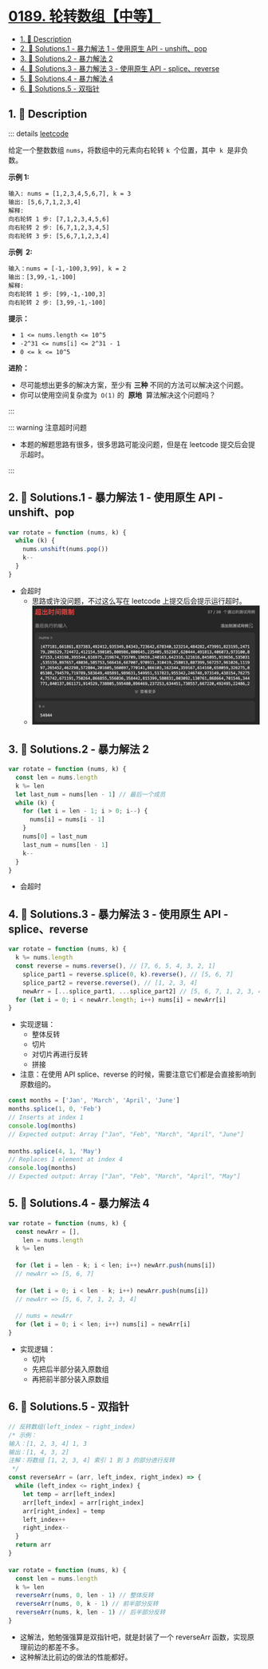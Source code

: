 # [0189. 轮转数组【中等】](https://github.com/Tdahuyou/TNotes.leetcode/tree/main/notes/0189.%20%E8%BD%AE%E8%BD%AC%E6%95%B0%E7%BB%84%E3%80%90%E4%B8%AD%E7%AD%89%E3%80%91)

<!-- region:toc -->

- [1. 📝 Description](#1--description)
- [2. 🎯 Solutions.1 - 暴力解法 1 - 使用原生 API - unshift、pop](#2--solutions1---暴力解法-1---使用原生-api---unshiftpop)
- [3. 🎯 Solutions.2 - 暴力解法 2](#3--solutions2---暴力解法-2)
- [4. 🎯 Solutions.3 - 暴力解法 3 - 使用原生 API - splice、reverse](#4--solutions3---暴力解法-3---使用原生-api---splicereverse)
- [5. 🎯 Solutions.4 - 暴力解法 4](#5--solutions4---暴力解法-4)
- [6. 🎯 Solutions.5 - 双指针](#6--solutions5---双指针)

<!-- endregion:toc -->

## 1. 📝 Description

::: details [leetcode](https://leetcode.cn/problems/rotate-array/)

给定一个整数数组 `nums`，将数组中的元素向右轮转 `k`  个位置，其中  `k`  是非负数。

**示例 1:**

```
输入: nums = [1,2,3,4,5,6,7], k = 3
输出: [5,6,7,1,2,3,4]
解释:
向右轮转 1 步: [7,1,2,3,4,5,6]
向右轮转 2 步: [6,7,1,2,3,4,5]
向右轮转 3 步: [5,6,7,1,2,3,4]
```

**示例  2:**

```
输入：nums = [-1,-100,3,99], k = 2
输出：[3,99,-1,-100]
解释:
向右轮转 1 步: [99,-1,-100,3]
向右轮转 2 步: [3,99,-1,-100]
```

**提示：**

- `1 <= nums.length <= 10^5`
- `-2^31 <= nums[i] <= 2^31 - 1`
- `0 <= k <= 10^5`

**进阶：**

- 尽可能想出更多的解决方案，至少有 **三种** 不同的方法可以解决这个问题。
- 你可以使用空间复杂度为  `O(1)` 的  **原地**  算法解决这个问题吗？

:::

::: warning 注意超时问题

- 本题的解题思路有很多，很多思路可能没问题，但是在 leetcode 提交后会提示超时。

:::

## 2. 🎯 Solutions.1 - 暴力解法 1 - 使用原生 API - unshift、pop

```js
var rotate = function (nums, k) {
  while (k) {
    nums.unshift(nums.pop())
    k--
  }
}
```

- 会超时
  - 思路或许没问题，不过这么写在 leetcode 上提交后会提示运行超时。
  - ![](assets/2024-11-16-20-22-55.png)

## 3. 🎯 Solutions.2 - 暴力解法 2

```js
var rotate = function (nums, k) {
  const len = nums.length
  k %= len
  let last_num = nums[len - 1] // 最后一个成员
  while (k) {
    for (let i = len - 1; i > 0; i--) {
      nums[i] = nums[i - 1]
    }
    nums[0] = last_num
    last_num = nums[len - 1]
    k--
  }
}
```

- 会超时

## 4. 🎯 Solutions.3 - 暴力解法 3 - 使用原生 API - splice、reverse

```js
var rotate = function (nums, k) {
  k %= nums.length
  const reverse = nums.reverse(), // [7, 6, 5, 4, 3, 2, 1]
    splice_part1 = reverse.splice(0, k).reverse(), // [5, 6, 7]
    splice_part2 = reverse.reverse(), // [1, 2, 3, 4]
    newArr = [...splice_part1, ...splice_part2] // [5, 6, 7, 1, 2, 3, 4]
  for (let i = 0; i < newArr.length; i++) nums[i] = newArr[i]
}
```

- 实现逻辑：
  - 整体反转
  - 切片
  - 对切片再进行反转
  - 拼接
- 注意：在使用 API splice、reverse 的时候，需要注意它们都是会直接影响到原数组的。

```js
const months = ['Jan', 'March', 'April', 'June']
months.splice(1, 0, 'Feb')
// Inserts at index 1
console.log(months)
// Expected output: Array ["Jan", "Feb", "March", "April", "June"]

months.splice(4, 1, 'May')
// Replaces 1 element at index 4
console.log(months)
// Expected output: Array ["Jan", "Feb", "March", "April", "May"]
```

## 5. 🎯 Solutions.4 - 暴力解法 4

```js
var rotate = function (nums, k) {
  const newArr = [],
    len = nums.length
  k %= len

  for (let i = len - k; i < len; i++) newArr.push(nums[i])
  // newArr => [5, 6, 7]

  for (let i = 0; i < len - k; i++) newArr.push(nums[i])
  // newArr => [5, 6, 7, 1, 2, 3, 4]

  // nums = newArr
  for (let i = 0; i < len; i++) nums[i] = newArr[i]
}
```

- 实现逻辑：
  - 切片
  - 先把后半部分装入原数组
  - 再把前半部分装入原数组

## 6. 🎯 Solutions.5 - 双指针

```js
// 反转数组(left_index ~ right_index)
/* 示例：
输入：[1, 2, 3, 4] 1, 3
输出：[1, 4, 3, 2]
注解：将数组 [1, 2, 3, 4] 索引 1 到 3 的部分进行反转
 */
const reverseArr = (arr, left_index, right_index) => {
  while (left_index <= right_index) {
    let temp = arr[left_index]
    arr[left_index] = arr[right_index]
    arr[right_index] = temp
    left_index++
    right_index--
  }
  return arr
}

var rotate = function (nums, k) {
  const len = nums.length
  k %= len
  reverseArr(nums, 0, len - 1) // 整体反转
  reverseArr(nums, 0, k - 1) // 前半部分反转
  reverseArr(nums, k, len - 1) // 后半部分反转
}
```

- 这解法，勉勉强强算是双指针吧，就是封装了一个 reverseArr 函数，实现原理前边的都差不多。
- 这种解法比前边的做法的性能都好。
